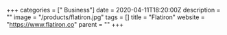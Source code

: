+++
categories = [" Business"]
date = 2020-04-11T18:20:00Z
description = ""
image = "/products/flatiron.jpg"
tags = []
title = "Flatiron"
website = "https://www.flatiron.co"
parent = ""
+++
